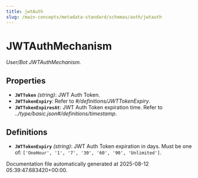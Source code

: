 ```yaml
---
title: jwtAuth
slug: /main-concepts/metadata-standard/schemas/auth/jwtauth
---
```


# JWTAuthMechanism

*User/Bot JWTAuthMechanism.*

## Properties

- **`JWTToken`** *(string)*: JWT Auth Token.
- **`JWTTokenExpiry`**: Refer to *#/definitions/JWTTokenExpiry*.
- **`JWTTokenExpiresAt`**: JWT Auth Token expiration time. Refer to *../type/basic.json#/definitions/timestamp*.
## Definitions

- **`JWTTokenExpiry`** *(string)*: JWT Auth Token expiration in days. Must be one of: `['OneHour', '1', '7', '30', '60', '90', 'Unlimited']`.


Documentation file automatically generated at 2025-08-12 05:39:47.683420+00:00.
